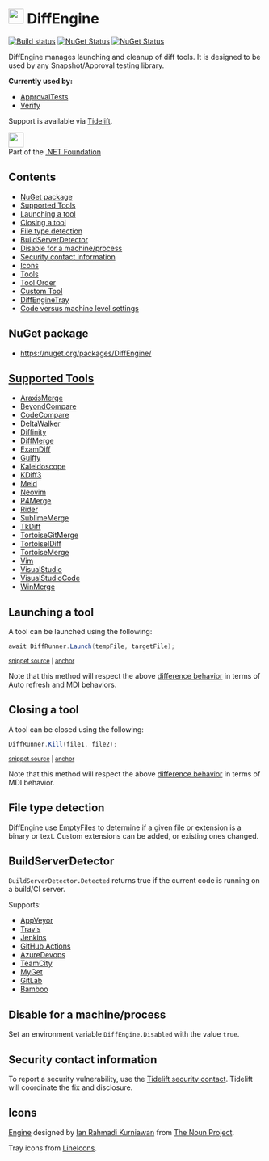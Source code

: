 <!--
GENERATED FILE - DO NOT EDIT
This file was generated by [MarkdownSnippets](https://github.com/SimonCropp/MarkdownSnippets).
Source File: /readme.source.md
To change this file edit the source file and then run MarkdownSnippets.
-->

# <img src="/src/icon.png" height="30px"> DiffEngine

[![Build status](https://ci.appveyor.com/api/projects/status/b62ti1b998iy3njw/branch/master?svg=true)](https://ci.appveyor.com/project/SimonCropp/DiffEngine)
[![NuGet Status](https://img.shields.io/nuget/v/DiffEngine.svg?label=DiffEngine)](https://www.nuget.org/packages/DiffEngine/)
[![NuGet Status](https://img.shields.io/nuget/v/DiffEngineTray.svg?label=DiffEngineTray)](https://www.nuget.org/packages/DiffEngineTray/)


DiffEngine manages launching and cleanup of diff tools. It is designed to be used by any Snapshot/Approval testing library.

**Currently used by:**

 * [ApprovalTests](https://github.com/approvals/ApprovalTests.Net)
 * [Verify](https://github.com/VerifyTests/Verify)

Support is available via [Tidelift](https://tidelift.com/subscription/pkg/nuget-diffengine?utm_source=nuget-diffengine&utm_medium=referral&utm_campaign=enterprise).

<a href='https://dotnetfoundation.org' alt='Part of the .NET Foundation'><img src='https://raw.githubusercontent.com/VerifyTests/Verify/master/docs/dotNetFoundation.svg' height='30px'></a><br>
Part of the <a href='https://dotnetfoundation.org' alt=''>.NET Foundation</a>

<!-- toc -->
## Contents

  * [NuGet package](#nuget-package)
  * [Supported Tools](#supported-tools)
  * [Launching a tool](#launching-a-tool)
  * [Closing a tool](#closing-a-tool)
  * [File type detection](#file-type-detection)
  * [BuildServerDetector](#buildserverdetector)
  * [Disable for a machine/process](#disable-for-a-machineprocess)
  * [Security contact information](#security-contact-information)
  * [Icons](#icons)<!-- endToc -->
  * [Tools](/docs/diff-tool.md) <!-- include: doc-index. path: /docs/mdsource/doc-index.include.md -->
  * [Tool Order](/docs/diff-tool.order.md)
  * [Custom Tool](/docs/diff-tool.custom.md)
  * [DiffEngineTray](/docs/tray.md)
  * [Code versus machine level settings](/docs/code-verus-machine-settings.md) <!-- endInclude -->


## NuGet package

 * https://nuget.org/packages/DiffEngine/


## [Supported Tools](/docs/diff-tool.md#supported-tools)

 * [AraxisMerge](/docs/diff-tool.md#araxismerge) <!-- include: diffToolList. path: /src/DiffEngine.Tests/diffToolList.include.md -->
 * [BeyondCompare](/docs/diff-tool.md#beyondcompare)
 * [CodeCompare](/docs/diff-tool.md#codecompare)
 * [DeltaWalker](/docs/diff-tool.md#deltawalker)
 * [Diffinity](/docs/diff-tool.md#diffinity)
 * [DiffMerge](/docs/diff-tool.md#diffmerge)
 * [ExamDiff](/docs/diff-tool.md#examdiff)
 * [Guiffy](/docs/diff-tool.md#guiffy)
 * [Kaleidoscope](/docs/diff-tool.md#kaleidoscope)
 * [KDiff3](/docs/diff-tool.md#kdiff3)
 * [Meld](/docs/diff-tool.md#meld)
 * [Neovim](/docs/diff-tool.md#neovim)
 * [P4Merge](/docs/diff-tool.md#p4merge)
 * [Rider](/docs/diff-tool.md#rider)
 * [SublimeMerge](/docs/diff-tool.md#sublimemerge)
 * [TkDiff](/docs/diff-tool.md#tkdiff)
 * [TortoiseGitMerge](/docs/diff-tool.md#tortoisegitmerge)
 * [TortoiseIDiff](/docs/diff-tool.md#tortoiseidiff)
 * [TortoiseMerge](/docs/diff-tool.md#tortoisemerge)
 * [Vim](/docs/diff-tool.md#vim)
 * [VisualStudio](/docs/diff-tool.md#visualstudio)
 * [VisualStudioCode](/docs/diff-tool.md#visualstudiocode)
 * [WinMerge](/docs/diff-tool.md#winmerge) <!-- endInclude -->


## Launching a tool

A tool can be launched using the following:

<!-- snippet: DiffRunnerLaunch -->
<a id='snippet-diffrunnerlaunch'></a>
```cs
await DiffRunner.Launch(tempFile, targetFile);
```
<sup><a href='/src/DiffEngine.Tests/DiffRunnerTests.cs#L46-L50' title='File snippet `diffrunnerlaunch` was extracted from'>snippet source</a> | <a href='#snippet-diffrunnerlaunch' title='Navigate to start of snippet `diffrunnerlaunch`'>anchor</a></sup>
<!-- endSnippet -->

Note that this method will respect the above [difference behavior](/docs/diff-tool.md#detected-difference-behavior) in terms of Auto refresh and MDI behaviors.


## Closing a tool

A tool can be closed using the following:

<!-- snippet: DiffRunnerKill -->
<a id='snippet-diffrunnerkill'></a>
```cs
DiffRunner.Kill(file1, file2);
```
<sup><a href='/src/DiffEngine.Tests/DiffRunnerTests.cs#L58-L60' title='File snippet `diffrunnerkill` was extracted from'>snippet source</a> | <a href='#snippet-diffrunnerkill' title='Navigate to start of snippet `diffrunnerkill`'>anchor</a></sup>
<!-- endSnippet -->

Note that this method will respect the above [difference behavior](/docs/diff-tool.md#detected-difference-behavior) in terms of MDI behavior.


## File type detection

DiffEngine use [EmptyFiles](https://github.com/SimonCropp/EmptyFiles) to determine if a given file or extension is a binary or text. Custom extensions can be added, or existing ones changed.


## BuildServerDetector

`BuildServerDetector.Detected` returns true if the current code is running on a build/CI server.

Supports:

 * [AppVeyor](https://www.appveyor.com/docs/environment-variables/)
 * [Travis](https://docs.travis-ci.com/user/environment-variables/#default-environment-variables)
 * [Jenkins](https://wiki.jenkins.io/display/JENKINS/Building+a+software+project#Buildingasoftwareproject-belowJenkinsSetEnvironmentVariables)
 * [GitHub Actions](https://help.github.com/en/actions/automating-your-workflow-with-github-actions/using-environment-variables#default-environment-variables)
 * [AzureDevops](https://docs.microsoft.com/en-us/azure/devops/pipelines/build/variables?view=azure-devops&tabs=yaml#agent-variables)
 * [TeamCity](https://www.jetbrains.com/help/teamcity/predefined-build-parameters.html#PredefinedBuildParameters-ServerBuildProperties)
 * [MyGet](https://docs.myget.org/docs/reference/build-services#Available_Environment_Variables)
 * [GitLab](https://docs.gitlab.com/ee/ci/variables/predefined_variables.html)
 * [Bamboo](https://confluence.atlassian.com/bamboo/bamboo-variables-289277087.html)


## Disable for a machine/process

Set an environment variable `DiffEngine.Disabled` with the value `true`.


## Security contact information

To report a security vulnerability, use the [Tidelift security contact](https://tidelift.com/security). Tidelift will coordinate the fix and disclosure.


## Icons

[Engine](https://thenounproject.com/term/engine/3358421/) designed by [Ian Rahmadi Kurniawan](https://thenounproject.com/irk.aminin/) from [The Noun Project](https://thenounproject.com).

Tray icons from [LineIcons](https://lineicons.com/icons/).
